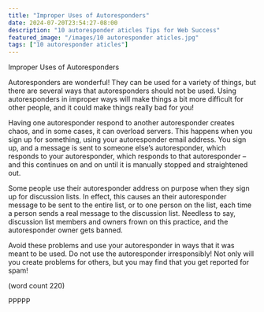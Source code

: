```yaml
---
title: "Improper Uses of Autoresponders"
date: 2024-07-20T23:54:27-08:00
description: "10 autoresponder aticles Tips for Web Success"
featured_image: "/images/10 autoresponder aticles.jpg"
tags: ["10 autoresponder aticles"]
---
```


Improper Uses of Autoresponders

Autoresponders are wonderful! They can be used for
a variety of things, but there are several ways that 
autoresponders should not be used. Using 
autoresponders in improper ways will make things 
a bit more difficult for other people, and it could 
make things really bad for you!

Having one autoresponder respond to another 
autoresponder creates chaos, and in some cases, it
 can overload servers. This happens when you sign 
up for something, using your autoresponder email 
address. You sign up, and a message is sent to 
someone else’s autoresponder, which responds to 
your autoresponder, which responds to that 
autoresponder – and this continues on and on until
it is manually stopped and straightened out. 

Some people use their autoresponder address on 
purpose when they sign up for discussion lists. In 
effect, this causes an their autoresponder message 
to be sent to the entire list, or to one person on the 
list, each time a person sends a real message to 
the discussion list. Needless to say, discussion list
members and owners frown on this practice, and the 
autoresponder owner gets banned. 

Avoid these problems and use your autoresponder in 
ways that it was meant to be used. Do not use the 
autoresponder irresponsibly! Not only will you create 
problems for others, but you may find that you get 
reported for spam!

(word count 220)

PPPPP

